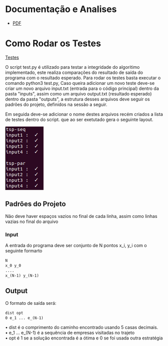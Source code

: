 # Documentação e Analises  
* [PDF]()  

# Como Rodar os Testes  
  [Testes]()  

O script test.py é utilizado para testar a integridade do algoritimo implementado, este realiza comparações do resultado de saída do programa com o resultado esperado. Para rodar os testes basta executar o comando python3 test.py, Caso queira adicionar um novo teste deve-se criar um novo arquivo input.txt (entrada para o código principal) dentro da pasta "inputs", assim como um arquivo output.txt (resultado esperado) dentro da pasta "outputs", a estrutura desses arquivos deve seguir os padrões do projeto, definidos na sessão a seguir.  

Em seguida deve-se adicionar o nome destes arquivos recém criados a lista de testes dentro do script. que ao ser exetutado gera o seguinte layout.  

![img1](./imgs/img1.png)  


## Padrões do Projeto  
Não deve haver espaços vazios no final de cada linha, assim como linhas vazias no final do arquivo  

### Input  
A entrada do programa deve ser conjunto de N pontos x_i, y_i com o seguinte formarto  

```
N  
x_0 y_0  
....  
x_(N-1) y_(N-1)  
```

## Output
O formato de saída será:  
```  
dist opt  
0 e_1 ... e_(N-1)  
```

• dist é o comprimento do caminho encontrado usando 5 casas decimais.  
• e_1 ... e_(N-1) é a sequência de empresas visitadas no trajeto  
• opt é 1 se a solução encontrada é a ótima e 0 se foi usada outra estratégia  